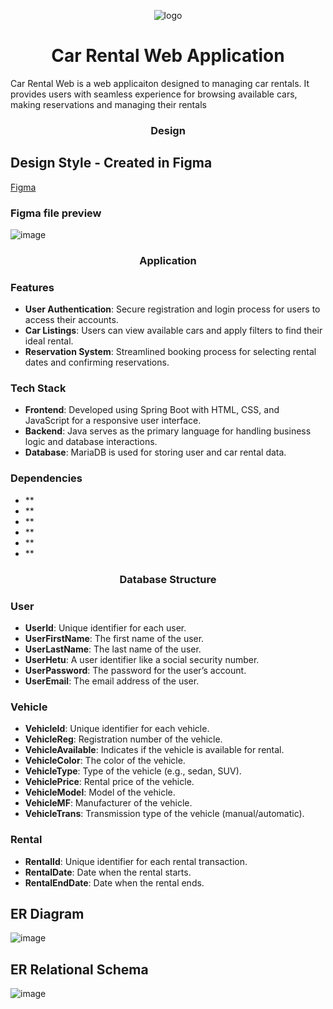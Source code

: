 <p align="center">
  <img src="https://github.com/user-attachments/assets/82d330dd-3c91-4c48-95f6-c34464c7fc9f" alt="logo">
</p>

<h1 align="center">Car Rental Web Application</h1>

Car Rental Web is a web applicaiton designed to managing car rentals. It provides users with seamless experience for browsing available cars, making reservations and managing their rentals
<h3 align="center">Design</h3>

## Design Style - Created in Figma
[Figma](https://www.figma.com/design/HLULD5z6pEzlhatXqrLef8/Car-Rental-Web?node-id=76-178&t=fdV6qBFEQg8gVF7b-1)
### Figma file preview
![image](https://github.com/user-attachments/assets/f703bbde-6895-4d5c-bb23-44983c2923f6)

<h3 align="center">Application</h3>

### Features
- **User Authentication**: Secure registration and login process for users to access their accounts.
- **Car Listings**: Users can view available cars and apply filters to find their ideal rental.
- **Reservation System**: Streamlined booking process for selecting rental dates and confirming reservations.

### Tech Stack
- **Frontend**: Developed using Spring Boot with HTML, CSS, and JavaScript for a responsive user interface.
- **Backend**: Java serves as the primary language for handling business logic and database interactions.
- **Database**: MariaDB is used for storing user and car rental data.
### Dependencies
- **
- **
- **
- **
- **
- **
<h3 align="center">Database Structure</h3>

### User
- **UserId**: Unique identifier for each user.
- **UserFirstName**: The first name of the user.
- **UserLastName**: The last name of the user.
- **UserHetu**: A user identifier like a social security number.
- **UserPassword**: The password for the user’s account.
- **UserEmail**: The email address of the user.

### Vehicle
- **VehicleId**: Unique identifier for each vehicle.
- **VehicleReg**: Registration number of the vehicle.
- **VehicleAvailable**: Indicates if the vehicle is available for rental.
- **VehicleColor**: The color of the vehicle.
- **VehicleType**: Type of the vehicle (e.g., sedan, SUV).
- **VehiclePrice**: Rental price of the vehicle.
- **VehicleModel**: Model of the vehicle.
- **VehicleMF**: Manufacturer of the vehicle.
- **VehicleTrans**: Transmission type of the vehicle (manual/automatic).

### Rental
- **RentalId**: Unique identifier for each rental transaction.
- **RentalDate**: Date when the rental starts.
- **RentalEndDate**: Date when the rental ends.


## ER Diagram
![image](https://github.com/user-attachments/assets/a3498790-a376-432c-9b90-186e248400a3)
## ER Relational Schema
![image](https://github.com/user-attachments/assets/c1581fa6-a564-4e81-869a-93dc941dcb70)
